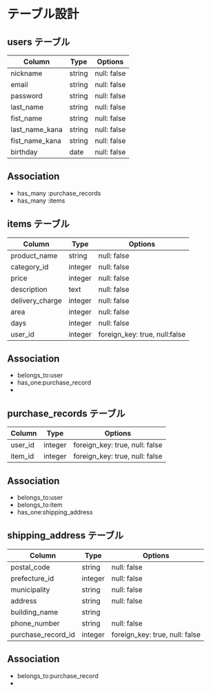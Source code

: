 # テーブル設計

## users テーブル

| Column          | Type    | Options        |
| --------------- | ------- | -------------- |
| nickname        | string  | null: false    |
| email           | string  | null: false    |
| password        | string  | null: false    |
| last_name       | string  | null: false    |
| fist_name       | string  | null: false    |
| last_name_kana  | string  | null: false    |
| fist_name_kana  | string  | null: false    |
| birthday        | date    | null: false    |

## Association
- has_many :purchase_records
- has_many :items


## items テーブル

| Column          | Type       | Options                      |
| --------------- | ---------- | ---------------------------- |
| product_name    | string     | null: false                  |
| category_id     | integer    | null: false                  |
| price           | integer    | null: false                  |
| description     | text       | null: false                  |
| delivery_charge | integer    | null: false                  |
| area            | integer    | null: false                  |
| days            | integer    | null: false                  |
| user_id         | integer    | foreign_key: true, null:false|

## Association
- belongs_to:user
- has_one:purchase_record
- 


## purchase_records テーブル

| Column             | Type        | Options                       |
| ---------------    | ----------- | ----------------------------- |
| user_id            | integer     | foreign_key: true, null: false|
| item_id            | integer     | foreign_key: true, null: false|


## Association
- belongs_to:user
- belongs_to:item
- has_one:shipping_address


## shipping_address テーブル

| Column             | Type         | Options                       |
| ------------------ | ------------ | ----------------------------- |
| postal_code        |   string     | null: false                   |
| prefecture_id      |    integer   | null: false                   |
| municipality       |   string     | null: false                   |
| address            |   string     | null: false                   |
| building_name      |   string     |                               |
| phone_number       |   string     | null: false                   |
| purchase_record_id | integer      | foreign_key: true, null: false|

## Association
 - belongs_to:purchase_record
 - 